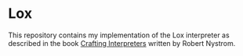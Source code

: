 # Lox

This repository contains my implementation of the Lox interpreter as described in the book [Crafting Interpreters](https://craftinginterpreters.com/) written by Robert Nystrom.